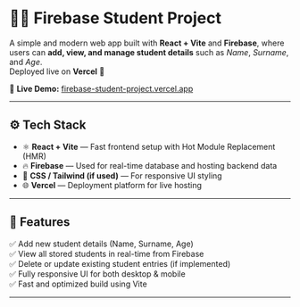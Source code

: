 # 🧑‍🎓 Firebase Student Project

A simple and modern web app built with **React + Vite** and **Firebase**, where users can **add, view, and manage student details** such as *Name*, *Surname*, and *Age*.  
Deployed live on **Vercel** 🚀

🔗 **Live Demo:** [firebase-student-project.vercel.app](https://firebase-student-project.vercel.app)

---

## ⚙️ Tech Stack

- ⚛️ **React + Vite** — Fast frontend setup with Hot Module Replacement (HMR)  
- 🔥 **Firebase** — Used for real-time database and hosting backend data  
- 🎨 **CSS / Tailwind (if used)** — For responsive UI styling  
- 🌐 **Vercel** — Deployment platform for live hosting  

---

## 🧩 Features

✅ Add new student details (Name, Surname, Age)  
✅ View all stored students in real-time from Firebase  
✅ Delete or update existing student entries (if implemented)  
✅ Fully responsive UI for both desktop & mobile  
✅ Fast and optimized build using Vite  

---

